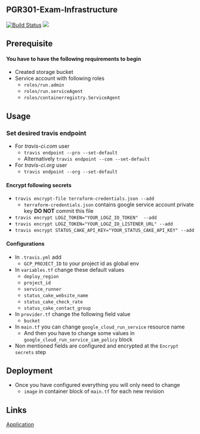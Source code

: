 ## PGR301-Exam-Infrastructure

[![Build Status](https://travis-ci.com/Hannarong98/PGR301-Exam-Infrastructure.svg?token=DqMpxq41VWvgzW8Fy3oq&branch=master)](https://travis-ci.com/Hannarong98/PGR301-Exam-Infrastructure) <a href="https://www.statuscake.com" title="Website Uptime Monitoring"><img src="https://app.statuscake.com/button/index.php?Track=5749379&Days=1&Design=3" /></a>

Prerequisite
---
#### You have to have the following requirements to begin
* Created storage bucket
* Service account with following roles
    * `roles/run.admin`
    * `roles/run.serviceAgent`
    * `roles/containerregistry.ServiceAgent`


Usage
---
### Set desired travis endpoint
* For _travis-ci.com_ user
    * `travis endpoint --pro --set-default`
    * Alternatively `travis endpoint --com --set-default`
* For _travis-ci.org_ user
    * `travis endpoint --org --set-default`
#### Encrypt following secrets
* `travis encrypt-file terraform-credentials.json --add`
    * `terraform-credentials.json` contains google service account private key __DO NOT__ commit this file
* `travis encrypt LOGZ_TOKEN="YOUR_LOGZ_IO_TOKEN"  --add`
* `travis encrypt LOGZ_TOKEN="YOUR_LOGZ_IO_LISTENER_URL" --add`
* `travis encrypt STATUS_CAKE_API_KEY="YOUR_STATUS_CAKE_API_KEY" --add`


#### Configurations

* In `.travis.yml` add
    * `GCP_PROJECT_ID` to your project id as global env
* In `variables.tf` change these default values
    * `deploy_region`
    * `project_id`
    * `service_runner`
    * `status_cake_website_name`
    * `status_cake_check_rate`
    * `status_cake_contact_group`
* In `provider.tf` change the following field value
    * `bucket`
* In `main.tf` you can change `google_cloud_run_service` resource name
    * And then you have to change some values in `google_cloud_run_service_iam_policy` block
* Non mentioned fields are configured and encrypted at the `Encrypt secrets` step

Deployment
---
* Once you have configured everything you will only need to change
    * `image` in container block of `main.tf` for each new revision


Links
---

[Application](https://github.com/Hannarong98/PGR301-Exam-application)
